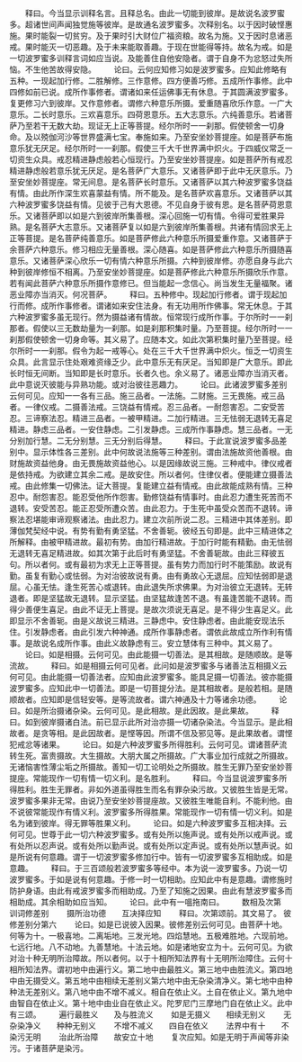 <!-- { "loadSidebar": true } -->
　　释曰。今当显示训释名言。且释总名。由此一切能到彼岸。是故说名波罗蜜多。超诸世间声闻独觉施等彼岸。是故通名波罗蜜多。次释别名。以于因时破悭惠施。果时能裂一切贫穷。及于果时引大财位广福资粮。故名为施。又于因时息诸恶戒。果时能灭一切恶趣。及于未来能取善趣。于现在世能得等持。故名为戒。如是一切波罗蜜多训释言词如应当说。及能善住自他安隐者。谓于自身不为忿怒过失所恼。不生他苦故得安隐。
　　论曰。云何应知修习如是波罗蜜多。应知此修略有五种。一现起加行修。二胜解修。三作意修。四方便善巧修。五成所作事修。此中四修如前已说。成所作事修者。谓诸如来任运佛事无有休息。于其圆满波罗蜜多。复更修习六到彼岸。又作意修者。谓修六种意乐所摄。爱重随喜欣乐作意。一广大意乐。二长时意乐。三欢喜意乐。四荷恩意乐。五大志意乐。六纯善意乐。若诸菩萨乃至若干无数大劫。现证无上正等菩提。经尔所时一一刹那。假使顿舍一切身命。及以殑伽河沙等世界盛满七宝。奉施如来。乃至安坐妙菩提座。如是菩萨布施意乐犹无厌足。经尔所时一一刹那。假使三千大千世界满中炽火。于四威仪常乏一切资生众具。戒忍精进静虑般若心恒现行。乃至安坐妙菩提座。如是菩萨所有戒忍精进静虑般若意乐犹无厌足。是名菩萨广大意乐。又诸菩萨即于此中无厌意乐。乃至安坐妙菩提座。常无间息。是名菩萨长时意乐。又诸菩萨以其六种波罗蜜多饶益有情。由此所作深生欢喜蒙益有情。所不能及。是名菩萨欢喜意乐。又诸菩萨以其六种波罗蜜多饶益有情。见彼于己有大恩德。不见自身于彼有恩。是名菩萨荷恩意乐。又诸菩萨即以如是六到彼岸所集善根。深心回施一切有情。令得可爱胜果异熟。是名菩萨大志意乐。又诸菩萨复以如是六到彼岸所集善根。共诸有情回求无上正等菩提。是名菩萨纯善意乐。如是菩萨修此六种意乐所摄爱重作意。又诸菩萨于余菩萨六种意乐。修习相应无量善根。深心随喜。如是菩萨修此六种意乐所摄随喜意乐。又诸菩萨深心欣乐一切有情六种意乐所摄。六种到彼岸修。亦愿自身与此六种到彼岸修恒不相离。乃至安坐妙菩提座。如是菩萨修此六种意乐所摄欣乐作意。若有闻此菩萨六种意乐所摄作意修已。但当能起一念信心。尚当发生无量福聚。诸恶业障亦当消灭。何况菩萨。
　　释曰。五种修中。现起加行修者。谓于现起加行而修。成所作事修者。谓诸如来安住法身。有无功用所作佛事。常无休息。于其六种波罗蜜多虽无现行。然为摄益诸有情故。恒常现行成所作事。于尔所时一一刹那者。假使以三无数劫量为一刹那。如是刹那积集时量。乃至菩提。经尔所时一一刹那假使顿舍一切身命等。其义易了。应随本文。如此次第积集时量乃至菩提。经尔所时一一刹那。假令为起一戒等心。处在三千大千世界满中炽火。恒乏一切资生众具。此言显示住处艰难资缘乏少。此中意乐无有厌足。当知即是广大意乐。即此长时恒无间断。当知即是长时意乐。长者久也。余义易了。诸恶业障亦当消灭者。此中意说灭彼能与异熟功能。或对治彼往恶趣力。
　　论曰。此诸波罗蜜多差别云何可见。应知一一各有三品。施三品者。一法施。二财施。三无畏施。戒三品者。一律仪戒。二摄善法戒。三饶益有情戒。忍三品者。一耐怨害忍。二安受苦忍。三谛察法忍。精进三品者。一被甲精进。二加行精进。三无怯弱无退转无喜足精进。静虑三品者。一安住静虑。二引发静虑。三成所作事静虑。慧三品者。一无分别加行慧。二无分别慧。三无分别后得慧。
　　释曰。于此宣说波罗蜜多品差别中。显示体性各三差别。此中何故说法施等三种差别。谓由法施故资他善根。由财施故资益他身。由无畏施故资益他心。以是因缘故说三施。三种戒中。律仪戒者是依持戒。为欲建立其余二戒。是故安住。所以者何。住律仪者。便能建立摄善法戒。由此修集一切佛法。证大菩提。复能建立益有情戒。由此故能成熟有情。三种忍中。耐怨害忍。能忍受他所作怨害。勤修饶益有情事时。由此忍力遭生死苦而不退转。安受苦忍。能正忍受所遭众苦。由此忍力。于生死中虽受众苦而不退转。谛察法忍堪能审谛观察诸法。由此忍力。建立次前所说二忍。三精进中其体差别。即薄伽梵契经中说。有势有勤有勇坚猛。不舍善轭。彼经五句即是。此中三精进体之所解释。由被甲精进故。最初有势。由加行精进故。于加行时能有精勤。由无怯弱无退转无喜足精进故。如其次第于此后时有勇坚猛。不舍善轭故。由此三释彼五句。所以者何。或有最初为求无上正等菩提。虽有势力而加行时不能策励。故说有勤。虽复有勤心或怯弱。为对治彼故说有勇。由有勇故心无退屈。应知怯弱即是退屈。心虽无怯。逢生死苦心或退转。由此退失所求佛果。为对治彼立无退转。无转退者。即是坚猛故无退转。显示坚猛。由坚猛故逢苦不退。有虽逢苦能不退转。而得少善便生喜足。由此不证无上菩提。是故次须说无喜足。是不得少生喜足义。此即显示不舍善轭。由是义故说三精进。三静虑中。安住静虑者。由此能安现法乐住。引发静虑者。由此引发六种神通。成所作事静虑者。谓依此故成立所作利有情事。是故说名成所作事。由此义故静虑有三。安立慧体有三种中。其义易了。
　　论曰。如是相摄。云何可见。由此能摄一切善法。是其相故。是随顺故。是等流故。
　　释曰。如是相摄云何可见者。此问如是波罗蜜多与诸善法互相摄义云何可见。由此能摄一切善法者。应知由此波罗蜜多。能具足摄一切善法。彼亦能摄波罗蜜多。应知此中一切善法。即是一切菩提分法。是其相故者。是般若相。是随顺故者。应知即是信轻安等。是等流故者。谓六神通及十力等诸余功德。
　　论曰。如是所治摄诸杂染。云何可见。是此相故。是此因故。是此果故。
　　释曰。如到彼岸摄诸白法。前已显示此所对治亦摄一切诸杂染法。今当显示。是此相故者。是贪等相。是此因故者。是悭等因。所谓不信及邪见等。是此果故者。谓悭犯戒忿等诸果。
　　论曰。如是六种波罗蜜多所得胜利。云何可见。谓诸菩萨流转生死。富贵摄故。大生摄故。大朋大属之所摄故。广大事业加行成就之所摄故。无诸恼害性薄尘垢之所摄故。善知一切工论明处之所摄故。胜生无罪乃至安坐妙菩提座。常能现作一切有情一切义利。是名胜利。
　　释曰。今当显说波罗蜜多所得胜利。胜生无罪者。非如外道虽得胜生而名有罪杂染污故。又彼胜生皆是无常。波罗蜜多果非无常。由说乃至安坐妙菩提座故。又彼胜生唯能自利。不能利他。由不说彼常能现作有情义利。波罗蜜多所得胜果。常能现作一切有情一切义利。如是名为诸到彼岸。得无罪等胜果义利。
　　论曰。如是六种波罗蜜多互相决择。云何可见。世尊于此一切六种波罗蜜多。或有处所以施声说。或有处所以戒声说。或有处所以忍声说。或有处所以勤声说。或有处所以定声说。或有处所以慧声说。如是所说有何意趣。谓于一切波罗蜜多修加行中。皆有一切波罗蜜多互相助成。如是意趣。
　　释曰。于三百颂般若波罗蜜多等经中。本为说一波罗蜜多。乃说一切波罗蜜多。于如是说有何意趣。于修一时一切相助。应知此中有是意趣。谓修施时防护身语。由此有戒波罗蜜多而相助成。乃至了知施之因果。由此有慧波罗蜜多而相助成。其余相助如应当知。
　　论曰。此中有一嗢拖南曰。
　　数相及次第　　训词修差别
　　摄所治功德　　互决择应知
　　释曰。次第颂前。其文易了。
彼修差别分第六
　　论曰。如是已说彼入因果。彼修差别云何可见。由菩萨十地。何等为十。一极喜地。二离垢地。三发光地。四焰慧地。五极难胜地。六现前地。七远行地。八不动地。九善慧地。十法云地。如是诸地安立为十。云何可见。为欲对治十种无明所治障故。所以者何。以于十相所知法界有十无明所治障住。云何十相所知法界。谓初地中由遍行义。第二地中由最胜义。第三地中由胜流义。第四地中由无摄受义。第五地中由相续无差别义第六地中由无杂染清净义。第七地中由种种法无差别义。第八地中由不增不减义。相自在依止义。土自在依止义。第九地中由智自在依止义。第十地中由业自在依止义。陀罗尼门三摩地门自在依止义。此中有三颂。
　　遍行最胜义　　及与胜流义
　　如是无摄义　　相续无别义
　　无杂染净义　　种种无别义
　　不增不减义　　四自在依义
　　法界中有十　　不染污无明
　　治此所治障　　故安立十地
　　复次应知。如是无明于声闻等非染污。于诸菩萨是染污。
